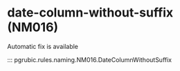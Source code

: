# date-column-without-suffix (NM016)

Automatic fix is available

::: pgrubic.rules.naming.NM016.DateColumnWithoutSuffix
